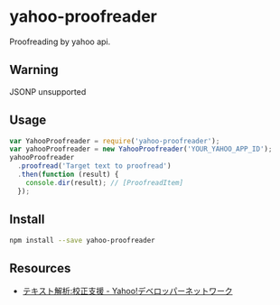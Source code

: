 yahoo-proofreader
================================

Proofreading by yahoo api.

## Warning

JSONP unsupported

## Usage

```javascript
var YahooProofreader = require('yahoo-proofreader');
var yahooProofreader = new YahooProofreader('YOUR_YAHOO_APP_ID');
yahooProofreader
  .proofread('Target text to proofread')
  .then(function (result) {
    console.dir(result); // [ProofreadItem]
  });
```

## Install

```sh
npm install --save yahoo-proofreader
```

## Resources

* [テキスト解析:校正支援 - Yahoo!デベロッパーネットワーク](http://developer.yahoo.co.jp/webapi/jlp/kousei/v1/kousei.html)
